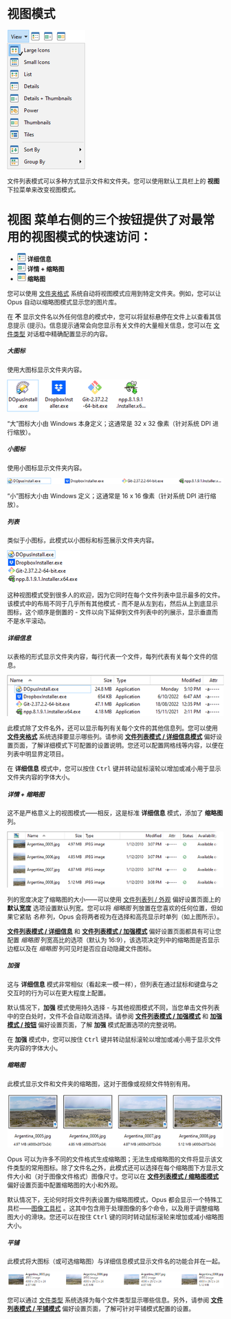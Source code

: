 # 视图模式

![](/Manual/images/media/13/view_mode_menu.png)

文件列表模式可以多种方式显示文件和文件夹。您可以使用默认工具栏上的 **视图** 下拉菜单来改变视图模式。

# **视图** 菜单右侧的三个按钮提供了对最常用的视图模式的快速访问：

- ![](/Manual/images/media/13/detailsbutton.png) **详细信息**
- ![](/Manual/images/media/13/thumbtailsbutton.png) **详情 + 缩略图**
- ![](/Manual/images/media/13/thumbnailsbutton.png) **缩略图**

您可以使用 [文件夹格式](../folder_options/README.zh.md) 系统自动将视图模式应用到特定文件夹。例如，您可以让 Opus 自动以缩略图模式显示您的图片库。

在 **不** 显示文件名以外任何信息的模式中，您可以将鼠标悬停在文件上以查看其信息提示 (提示)。信息提示通常会向您显示有关文件的大量相关信息，您可以在 [文件类型](/Manual/file_types/filetype_editor/info_tip.zh.md) 对话框中精确配置显示的内容。

##### 大图标

使用大图标显示文件夹内容。

![](/Manual/images/media/13/view_mode_-_large_icons.png)

“大”图标大小由 Windows 本身定义；这通常是 32 x 32 像素（针对系统 DPI 进行缩放）。

##### 小图标

使用小图标显示文件夹内容。

![](/Manual/images/media/13/view_mode_-_small_icon.png)

“小”图标大小由 Windows 定义；这通常是 16 x 16 像素（针对系统 DPI 进行缩放）。

##### 列表

类似于小图标，此模式以小图标和标签展示文件夹内容。

![](/Manual/images/media/13/view_mode_-_list.png)

这种视图模式受到很多人的欢迎，因为它同时在每个文件列表中显示最多的文件。该模式中的布局不同于几乎所有其他模式 - 而不是从左到右，然后从上到底显示图标，这个顺序是倒置的 - 文件以向下延伸到文件列表中的列展示，显示垂直而不是水平滚动。

##### 详细信息

以表格的形式显示文件夹内容，每行代表一个文件，每列代表有关每个文件的信息。

![](/Manual/images/media/13/view_mode_-_details_001.png)

此模式除了文件名外，还可以显示每列有关每个文件的其他信息列。您可以使用 **[文件夹格式](../folder_options/README.zh.md)** 系统选择要显示哪些列。请参阅 **[文件列表模式 / 详细信息模式](/Manual/preferences/preferences_categories/file_display_modes/details_mode.zh.md)** 偏好设置页面，了解详细模式下可配置的设置说明。您还可以配置网格线等内容，以便在列表中明显界定项目。

在 **详细信息** 模式中，您可以按住 <kbd>Ctrl</kbd> 键并转动鼠标滚轮以增加或减小用于显示文件夹内容的字体大小。

##### 详情 + 缩略图

这不是严格意义上的视图模式——相反，这是标准 **详细信息** 模式，添加了 **缩略图** 列。

![](/Manual/images/media/13/detailsthumbnails.png)

列的宽度决定了缩略图的大小——可以使用 [文件列表列 / 外观](/Manual/preferences/preferences_categories/file_display_columns/appearance.zh.md) 偏好设置页面上的 **默认宽度** 选项设置默认列宽。您可以将 *缩略图* 列放置在您喜欢的任何位置，但如果它紧贴 *名称* 列，Opus 会将两者视为在选择和高亮显示时单列（如上图所示）。

**[文件列表模式 / 详细信息](/Manual/preferences/preferences_categories/file_display_modes/details_mode.zh.md)** 和 **[文件列表模式 / 加强模式](/Manual/preferences/preferences_categories/file_display_modes/power_mode/README.zh.md)** 偏好设置页面都具有可让您配置 *缩略图* 列宽高比的选项（默认为 16:9），该选项决定列中的缩略图是否显示边框以及在 *缩略图* 列可见时是否应自动隐藏文件图标。

##### 加强

这与 **详细信息** 模式非常相似（看起来一模一样），但列表在通过鼠标和键盘与之交互时的行为可以在更大程度上配置。

默认情况下，**加强** 模式使用持久选择 - 与其他视图模式不同，当您单击文件列表中的空白处时，文件不会自动取消选择。请参阅 **[文件列表模式 / 加强模式](/Manual/preferences/preferences_categories/file_display_modes/power_mode/README.zh.md)** 和 **[加强模式 / 按钮](/Manual/preferences/preferences_categories/file_display_modes/power_mode/buttons.zh.md)** 偏好设置页面，了解 **加强** 模式配置选项的完整说明。

在 **加强** 模式中，您可以按住 <kbd>Ctrl</kbd> 键并转动鼠标滚轮以增加或减小用于显示文件夹内容的字体大小。

##### 缩略图

此模式显示文件和文件夹的缩略图，这对于图像或视频文件特别有用。

![](/Manual/images/media/13/view_mode_-_thumbs.png)

Opus 可以为许多不同的文件格式生成缩略图；无法生成缩略图的文件将显示该文件类型的常用图标。除了文件名之外，此模式还可以选择在每个缩略图下方显示文件大小和（对于图像文件格式）图像尺寸。您可以在 **[文件列表模式 / 缩略图模式](/Manual/preferences/preferences_categories/file_display_modes/thumbnails_mode/README.zh.md)** 偏好设置页面中配置缩略图的大小和外观。

默认情况下，无论何时将文件列表设置为缩略图模式，Opus 都会显示一个特殊工具栏——[图像工具栏](toolbars/the_default_toolbars/images_toolbar.zh.md) 。这其中包含用于处理图像的多个命令，以及用于调整缩略图大小的滑块。您还可以在按住 <kbd>Ctrl</kbd> 键的同时转动鼠标滚轮来增加或减小缩略图大小。

##### 平铺

此模式将大图标（或可选缩略图）与详细信息模式显示文件名的功能合并在一起。

![](/Manual/images/media/13/view_mode_-_tiles.png)

您可以通过 [文件类型](/Manual/file_types/filetype_editor/tiles_mode.zh.md) 系统选择为每个文件类型显示哪些信息。另外，请参阅 **[文件列表模式 / 平铺模式](/Manual/preferences/preferences_categories/file_display_modes/tiles_mode.zh.md)** 偏好设置页面，了解可针对平铺模式配置的设置。